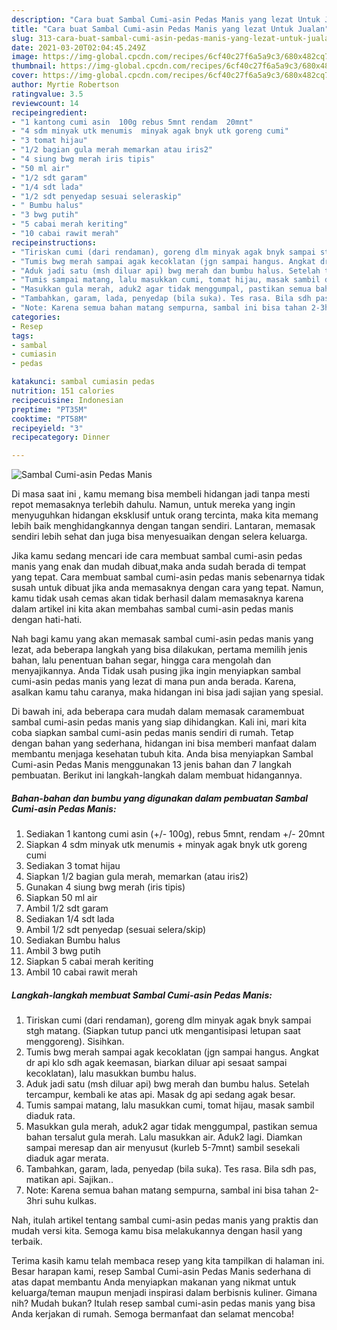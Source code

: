 ```yaml
---
description: "Cara buat Sambal Cumi-asin Pedas Manis yang lezat Untuk Jualan"
title: "Cara buat Sambal Cumi-asin Pedas Manis yang lezat Untuk Jualan"
slug: 313-cara-buat-sambal-cumi-asin-pedas-manis-yang-lezat-untuk-jualan
date: 2021-03-20T02:04:45.249Z
image: https://img-global.cpcdn.com/recipes/6cf40c27f6a5a9c3/680x482cq70/sambal-cumi-asin-pedas-manis-foto-resep-utama.jpg
thumbnail: https://img-global.cpcdn.com/recipes/6cf40c27f6a5a9c3/680x482cq70/sambal-cumi-asin-pedas-manis-foto-resep-utama.jpg
cover: https://img-global.cpcdn.com/recipes/6cf40c27f6a5a9c3/680x482cq70/sambal-cumi-asin-pedas-manis-foto-resep-utama.jpg
author: Myrtie Robertson
ratingvalue: 3.5
reviewcount: 14
recipeingredient:
- "1 kantong cumi asin  100g rebus 5mnt rendam  20mnt"
- "4 sdm minyak utk menumis  minyak agak bnyk utk goreng cumi"
- "3 tomat hijau"
- "1/2 bagian gula merah memarkan atau iris2"
- "4 siung bwg merah iris tipis"
- "50 ml air"
- "1/2 sdt garam"
- "1/4 sdt lada"
- "1/2 sdt penyedap sesuai seleraskip"
- " Bumbu halus"
- "3 bwg putih"
- "5 cabai merah keriting"
- "10 cabai rawit merah"
recipeinstructions:
- "Tiriskan cumi (dari rendaman), goreng dlm minyak agak bnyk sampai stgh matang. (Siapkan tutup panci utk mengantisipasi letupan saat menggoreng). Sisihkan."
- "Tumis bwg merah sampai agak kecoklatan (jgn sampai hangus. Angkat dr api klo sdh agak keemasan, biarkan diluar api sesaat sampai kecoklatan), lalu masukkan bumbu halus."
- "Aduk jadi satu (msh diluar api) bwg merah dan bumbu halus. Setelah tercampur, kembali ke atas api. Masak dg api sedang agak besar."
- "Tumis sampai matang, lalu masukkan cumi, tomat hijau, masak sambil diaduk rata."
- "Masukkan gula merah, aduk2 agar tidak menggumpal, pastikan semua bahan tersalut gula merah. Lalu masukkan air. Aduk2 lagi. Diamkan sampai meresap dan air menyusut (kurleb 5-7mnt) sambil sesekali diaduk agar merata."
- "Tambahkan, garam, lada, penyedap (bila suka). Tes rasa. Bila sdh pas, matikan api. Sajikan.."
- "Note: Karena semua bahan matang sempurna, sambal ini bisa tahan 2-3hri suhu kulkas."
categories:
- Resep
tags:
- sambal
- cumiasin
- pedas

katakunci: sambal cumiasin pedas 
nutrition: 151 calories
recipecuisine: Indonesian
preptime: "PT35M"
cooktime: "PT58M"
recipeyield: "3"
recipecategory: Dinner

---
```



![Sambal Cumi-asin Pedas Manis](https://img-global.cpcdn.com/recipes/6cf40c27f6a5a9c3/680x482cq70/sambal-cumi-asin-pedas-manis-foto-resep-utama.jpg)

Di masa  saat ini , kamu memang bisa membeli hidangan jadi tanpa mesti repot memasaknya terlebih dahulu. Namun, untuk mereka yang ingin menyuguhkan hidangan eksklusif untuk orang tercinta, maka kita memang lebih baik menghidangkannya dengan tangan sendiri. Lantaran, memasak sendiri lebih sehat dan juga bisa menyesuaikan dengan selera keluarga.

Jika kamu sedang mencari ide cara membuat sambal cumi-asin pedas manis yang enak dan mudah dibuat,maka anda sudah berada di tempat yang tepat. Cara membuat sambal cumi-asin pedas manis  sebenarnya tidak susah untuk dibuat jika anda memasaknya dengan cara yang tepat. Namun, kamu tidak usah cemas akan tidak berhasil dalam memasaknya 
karena dalam artikel ini kita akan membahas sambal cumi-asin pedas manis dengan hati-hati.  



Nah bagi kamu yang akan memasak sambal cumi-asin pedas manis yang lezat, ada beberapa langkah yang bisa dilakukan, pertama memilih jenis bahan, lalu penentuan bahan segar, hingga cara mengolah dan menyajikannya. Anda Tidak usah pusing jika ingin menyiapkan sambal cumi-asin pedas manis yang lezat di mana pun anda berada. Karena, asalkan kamu  tahu caranya, maka hidangan ini bisa jadi sajian yang spesial.

Di bawah ini, ada beberapa cara mudah dalam memasak caramembuat sambal cumi-asin pedas manis yang siap dihidangkan. Kali ini, mari kita coba siapkan sambal cumi-asin pedas manis sendiri di rumah. Tetap dengan bahan yang sederhana, hidangan ini bisa memberi manfaat dalam membantu menjaga kesehatan tubuh kita. Anda bisa menyiapkan Sambal Cumi-asin Pedas Manis menggunakan 13 jenis bahan dan 7 langkah pembuatan. Berikut ini langkah-langkah dalam membuat hidangannya.

<!--inarticleads1-->

##### Bahan-bahan dan bumbu yang digunakan dalam pembuatan Sambal Cumi-asin Pedas Manis:

1. Sediakan 1 kantong cumi asin (+/- 100g), rebus 5mnt, rendam +/- 20mnt
1. Siapkan 4 sdm minyak utk menumis + minyak agak bnyk utk goreng cumi
1. Sediakan 3 tomat hijau
1. Siapkan 1/2 bagian gula merah, memarkan (atau iris2)
1. Gunakan 4 siung bwg merah (iris tipis)
1. Siapkan 50 ml air
1. Ambil 1/2 sdt garam
1. Sediakan 1/4 sdt lada
1. Ambil 1/2 sdt penyedap (sesuai selera/skip)
1. Sediakan  Bumbu halus
1. Ambil 3 bwg putih
1. Siapkan 5 cabai merah keriting
1. Ambil 10 cabai rawit merah




<!--inarticleads2-->

##### Langkah-langkah membuat Sambal Cumi-asin Pedas Manis:

1. Tiriskan cumi (dari rendaman), goreng dlm minyak agak bnyk sampai stgh matang. (Siapkan tutup panci utk mengantisipasi letupan saat menggoreng). Sisihkan.
1. Tumis bwg merah sampai agak kecoklatan (jgn sampai hangus. Angkat dr api klo sdh agak keemasan, biarkan diluar api sesaat sampai kecoklatan), lalu masukkan bumbu halus.
1. Aduk jadi satu (msh diluar api) bwg merah dan bumbu halus. Setelah tercampur, kembali ke atas api. Masak dg api sedang agak besar.
1. Tumis sampai matang, lalu masukkan cumi, tomat hijau, masak sambil diaduk rata.
1. Masukkan gula merah, aduk2 agar tidak menggumpal, pastikan semua bahan tersalut gula merah. Lalu masukkan air. Aduk2 lagi. Diamkan sampai meresap dan air menyusut (kurleb 5-7mnt) sambil sesekali diaduk agar merata.
1. Tambahkan, garam, lada, penyedap (bila suka). Tes rasa. Bila sdh pas, matikan api. Sajikan..
1. Note: Karena semua bahan matang sempurna, sambal ini bisa tahan 2-3hri suhu kulkas.




Nah, itulah artikel tentang  sambal cumi-asin pedas manis  yang praktis dan mudah versi kita. Semoga kamu bisa melakukannya dengan hasil yang terbaik. 

Terima kasih kamu telah membaca resep yang kita tampilkan di halaman ini. Besar harapan kami, resep  Sambal Cumi-asin Pedas Manis sederhana di atas dapat membantu Anda menyiapkan makanan yang nikmat untuk keluarga/teman maupun menjadi inspirasi dalam berbisnis kuliner. Gimana nih? Mudah bukan? Itulah resep sambal cumi-asin pedas manis yang bisa Anda kerjakan di rumah. Semoga bermanfaat dan selamat mencoba!

